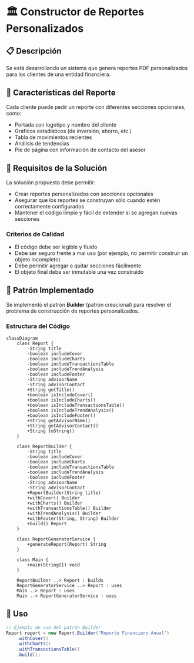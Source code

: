 # 🏛️ Constructor de Reportes Personalizados

## 📋 Descripción

Se está desarrollando un sistema que genera reportes PDF personalizados para los clientes de una entidad financiera.

## 📌 Características del Reporte

Cada cliente puede pedir un reporte con diferentes secciones opcionales, como:
- Portada con logotipo y nombre del cliente
- Gráficos estadísticos (de inversión, ahorro, etc.)
- Tabla de movimientos recientes
- Análisis de tendencias
- Pie de página con información de contacto del asesor

## 🎯 Requisitos de la Solución

La solución propuesta debe permitir:
- Crear reportes personalizados con secciones opcionales
- Asegurar que los reportes se construyan sólo cuando estén correctamente configurados
- Mantener el código limpio y fácil de extender si se agregan nuevas secciones

### Criterios de Calidad

- El código debe ser legible y fluido
- Debe ser seguro frente a mal uso (por ejemplo, no permitir construir un objeto incompleto)
- Debe permitir agregar o quitar secciones fácilmente
- El objeto final debe ser inmutable una vez construido

## 🧩 Patrón Implementado

Se implementó el patrón **Builder** (patrón creacional) para resolver el problema de construcción de reportes personalizados.

### Estructura del Código

```mermaid
classDiagram
    class Report {
        -String title
        -boolean includeCover
        -boolean includeCharts
        -boolean includeTransactionsTable
        -boolean includeTrendAnalysis
        -boolean includeFooter
        -String advisorName
        -String advisorContact
        +String getTitle()
        +boolean isIncludeCover()
        +boolean isIncludeCharts()
        +boolean isIncludeTransactionsTable()
        +boolean isIncludeTrendAnalysis()
        +boolean isIncludeFooter()
        +String getAdvisorName()
        +String getAdvisorContact()
        +String toString()
    }
    
    class ReportBuilder {
        -String title
        -boolean includeCover
        -boolean includeCharts
        -boolean includeTransactionsTable
        -boolean includeTrendAnalysis
        -boolean includeFooter
        -String advisorName
        -String advisorContact
        +ReportBuilder(String title)
        +withCover() Builder
        +withCharts() Builder
        +withTransactionsTable() Builder
        +withTrendAnalysis() Builder
        +withFooter(String, String) Builder
        +build() Report
    }
    
    class ReportGeneratorService {
        +generateReport(Report) String
    }
    
    class Main {
        +main(String[]) void
    }
    
    ReportBuilder ..> Report : builds
    ReportGeneratorService ..> Report : uses
    Main ..> Report : uses
    Main ..> ReportGeneratorService : uses
```

## 🚀 Uso

```java
// Ejemplo de uso del patrón Builder
Report report = new Report.Builder("Reporte Financiero Anual")
    .withCover()
    .withCharts()
    .withTransactionsTable()
    .build();
```